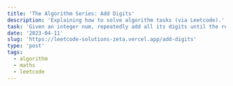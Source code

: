 ```yaml
---
title: 'The Algorithm Series: Add Digits'
description: 'Explaining how to solve algorithm tasks (via Leetcode).'
task: 'Given an integer num, repeatedly add all its digits until the result has only one digit, and return it.'
date: '2023-04-11'
slug: 'https://leetcode-solutions-zeta.vercel.app/add-digits'
type: 'post'
tags:
  - algorithm
  - maths
  - leetcode
---
```

